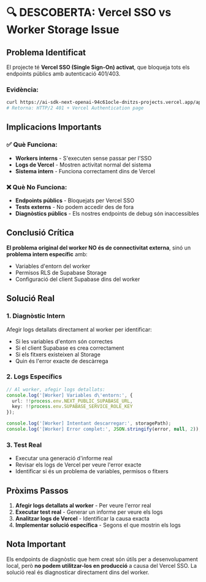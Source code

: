 # 🔍 DESCOBERTA: Vercel SSO vs Worker Storage Issue

## **Problema Identificat**

El projecte té **Vercel SSO (Single Sign-On) activat**, que bloqueja tots els endpoints públics amb autenticació 401/403.

### **Evidència:**
```bash
curl https://ai-sdk-next-openai-94c61ocle-dnitzs-projects.vercel.app/api/debug/simple-test
# Retorna: HTTP/2 401 + Vercel Authentication page
```

## **Implicacions Importants**

### ✅ **Què Funciona:**
- **Workers interns** - S'executen sense passar per l'SSO
- **Logs de Vercel** - Mostren activitat normal del sistema
- **Sistema intern** - Funciona correctament dins de Vercel

### ❌ **Què No Funciona:**
- **Endpoints públics** - Bloquejats per Vercel SSO
- **Tests externs** - No podem accedir des de fora
- **Diagnòstics públics** - Els nostres endpoints de debug són inaccessibles

## **Conclusió Crítica**

**El problema original del worker NO és de connectivitat externa**, sinó un **problema intern específic** amb:
- Variables d'entorn del worker
- Permisos RLS de Supabase Storage
- Configuració del client Supabase dins del worker

## **Solució Real**

### **1. Diagnòstic Intern**
Afegir logs detallats directament al worker per identificar:
- Si les variables d'entorn són correctes
- Si el client Supabase es crea correctament
- Si els fitxers existeixen al Storage
- Quin és l'error exacte de descàrrega

### **2. Logs Específics**
```typescript
// Al worker, afegir logs detallats:
console.log('[Worker] Variables d\'entorn:', {
  url: !!process.env.NEXT_PUBLIC_SUPABASE_URL,
  key: !!process.env.SUPABASE_SERVICE_ROLE_KEY
});

console.log('[Worker] Intentant descarregar:', storagePath);
console.log('[Worker] Error complet:', JSON.stringify(error, null, 2));
```

### **3. Test Real**
- Executar una generació d'informe real
- Revisar els logs de Vercel per veure l'error exacte
- Identificar si és un problema de variables, permisos o fitxers

## **Pròxims Passos**

1. **Afegir logs detallats al worker** - Per veure l'error real
2. **Executar test real** - Generar un informe per veure els logs
3. **Analitzar logs de Vercel** - Identificar la causa exacta
4. **Implementar solució específica** - Segons el que mostrin els logs

## **Nota Important**

Els endpoints de diagnòstic que hem creat són útils per a desenvolupament local, però **no podem utilitzar-los en producció** a causa del Vercel SSO. La solució real és diagnosticar directament dins del worker.
